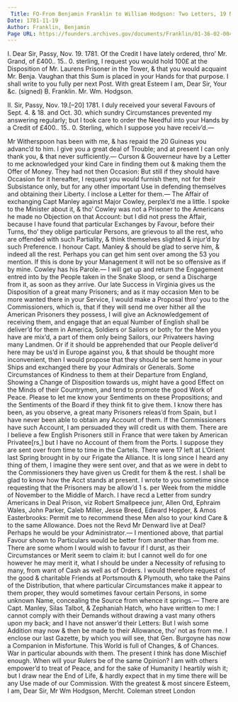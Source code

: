 ```yaml
---
 Title: FO-From Benjamin Franklin to William Hodgson: Two Letters, 19 November 1781
Date: 1781-11-19
Author: Franklin, Benjamin
Page URL: https://founders.archives.gov/documents/Franklin/01-36-02-0041
---
```


I.
Dear Sir,
Passy, Nov. 19. 1781.
Of the Credit I have lately ordered, thro’ Mr. Grand, of £400.. 15.. 0. sterling, I request you would hold 100£ at the Disposition of Mr. Laurens Prisoner in the Tower, & that you would acquaint Mr. Benja. Vaughan that this Sum is placed in your Hands for that purpose. I shall write to you fully per next Post. With great Esteem I am, Dear Sir, Your &c.
(signed) B. Franklin.
Mr. Wm. Hodgson.
 
II.
Sir,
Passy, Nov. 19.[–20] 1781.
I duly received your several Favours of Sept. 4. & 18. and Oct. 30. which sundry Circumstances prevented my answering regularly; but I took care to order the Needful into your Hands by a Credit of £400.. 15.. 0. Sterling, which I suppose you have receiv’d.—

Mr Witherspoon has been with me, & has repaid the 20 Guineas you advanc’d to him. I give you a great deal of Trouble; and at present I can only thank you, & that never sufficiently.— Curson & Gouverneur have by a Letter to me acknowledged your kind Care in finding them out & making them the Offer of Money. They had not then Occasion: But still if they should have Occasion for it hereafter, I request you would furnish them, not for their Subsistance only, but for any other important Use in defending themselves and obtaining their Liberty. I inclose a Letter for them.—
The Affair of exchanging Capt Manley against Major Cowley, perplex’d me a little. I spoke to the Minister about it, & tho’ Cowley was not a Prisoner to the Americans he made no Objection on that Account: but I did not press the Affair, because I have found that particular Exchanges by Favour, before their Turns, tho’ they oblige particular Persons, are grievous to all the rest, who are offended with such Partiality, & think themselves slighted & injur’d by such Preference. I honour Capt. Manley & should be glad to serve him, & indeed all the rest. Perhaps you can get him sent over among the 53 you mention. If this is done by your Management it will not be so offensive as if by mine. Cowley has his Parole.— I will get up and return the Engagement entred into by the People taken in the Snake Sloop, or send a Discharge from it, as soon as they arrive.
Our late Success in Virginia gives us the Disposition of a great many Prisoners; and as it may occasion Men to be more wanted there in your Service, I would make a Proposal thro’ you to the Commissioners, which is, that if they will send me over hither all the American Prisoners they possess, I will give an Acknowledgement of receiving them, and engage that an equal Number of English shall be deliver’d for them in America, Soldiers or Sailors or both; for the Men you have are mix’d, a part of them only being Sailors, our Privateers having many Landmen. Or if it should be apprehended that our People deliver’d here may be us’d in Europe against you, & that should be thought more inconvenient, then I would propose that they should be sent home in your Ships and exchanged there by your Admirals or Generals. Some Circumstances of Kindness to them at their Departure from England, Showing a Change of Disposition towards us, might have a good Effect on the Minds of their Countrymen, and tend to promote the good Work of Peace. Please to let me know your Sentiments on these Propositions; and the Sentiments of the Board if they think fit to give them.
I know there has been, as you observe, a great many Prisoners releas’d from Spain, but I have never been able to obtain any Account of them. If the Commissioners have such Account, I am persuaded they will credit us with them. There are I believe a few English Prisoners still in France that were taken by American Privatee[rs,] but I have no Account of them from the Ports. I suppose they are sent over from time to time in the Cartels. There were 17 left at L’Orient last Spring brought in by our Frigate the Alliance. It is long since I heard any thing of them, I imagine they were sent over, and that as we were in debt to the Commissioners they have given us Credit for them & the rest. I shall be glad to know how the Acct stands at present.
I wrote to you sometime since requesting that the Prisoners may be allow’d 1 s. per Week from the middle of November to the Middle of March. I have recd a Letter from sundry Americans in Deal Prison, viz Robert Smallpeece junr, Allen Ord, Ephraim Wales, John Parker, Caleb Miller, Jesse Breed, Edward Hopper, & Amos Easterbrooks: Permit me to recommend these Men also to your kind Care & to the same Allowance. Does not the Revd Mr Denward live at Deal? Perhaps he would be your Administrator.—
I mentioned above, that partial Favour shown to Particulars would be better from another than from me. There are some whom I would wish to favour if I durst, as their Circumstances or Merit seem to claim it: but I cannot well do for one however he may merit it, what I should be under a Necessity of refusing to many, from want of Cash as well as of Orders. I would therefore request of the good & charitable Friends at Portsmouth & Plymouth, who take the Pains of the Distribution, that where particular Circumstances make it appear to them proper, they would sometimes favour certain Persons, in some unknown Name, concealing the Source from whence it springs.— There are Capt. Manley, Silas Talbot, & Zephaniah Hatch, who have written to me: I cannot comply with their Demands without drawing a vast many others upon my back; and I have not answer’d their Letters: But I wish some Addition may now & then be made to their Allowance, tho’ not as from me.
I enclose our last Gazette, by which you will see, that Gen. Burgoyne has now a Companion in Misfortune. This World is full of Changes, & of Chances. War in particular abounds with them. The present I think has done Mischief enough. When will your Rulers be of the same Opinion? I am with others empower’d to treat of Peace, and for the sake of Humanity I heartily wish it; but I draw near the End of Life, & hardly expect that in my time there will be any Use made of our Commission.
With the greatest & most sincere Esteem, I am, Dear Sir,
Mr Wm Hodgson, Mercht. Coleman street London

